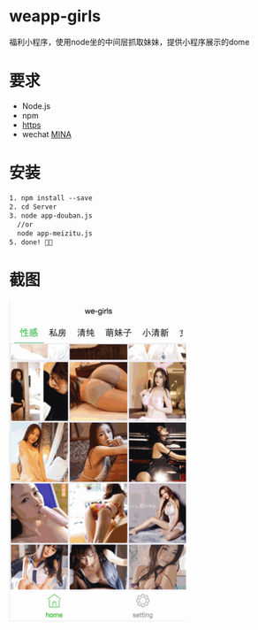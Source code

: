 # weapp-girls

福利小程序，使用node坐的中间层抓取妹妹，提供小程序展示的dome

# 要求

- Node.js
- npm
- [https](http://litt1e-p.github.io/2016/10/20/build-a-https-server-for-localhost/)
- wechat [MINA](https://mp.weixin.qq.com/debug/wxadoc/dev/devtools/download.html?t=1476197490095)

# 安装

```
1. npm install --save
2. cd Server
3. node app-douban.js 
  //or
  node app-meizitu.js
5. done! 🎉🎉
```

# 截图

<img src="screenshot02.gif" width="320">


